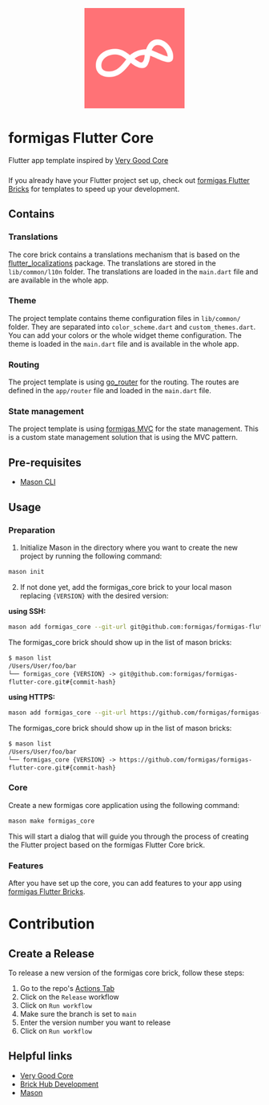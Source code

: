 <p align="center">
<img src="docs/main_logo.png" height="200" alt="Formigas" />
</p>

# formigas Flutter Core
Flutter app template inspired by [Very Good Core][very_good_core_link]

###
If you already have your Flutter project set up, check out 
[formigas Flutter Bricks][formigas_flutter_bricks_link] for templates to speed up your development.

## Contains

### Translations

The core brick contains a translations mechanism that is based on
the [flutter_localizations][flutter_localizations_link] package. The translations are stored in
the `lib/common/l10n` folder. The translations are loaded in
the `main.dart` file and are available in the whole app.

### Theme

The project template contains theme configuration files in `lib/common/` folder. They are separated
into `color_scheme.dart` and `custom_themes.dart`. You can add your colors or the whole widget
theme configuration. The theme is loaded in the `main.dart` file and is available in the whole app.

### Routing

The project template is using [go_router][go_router_link] for the routing. The routes are defined in
the `app/router` file and loaded in the `main.dart` file.

### State management

The project template is using [formigas MVC][formigas_mvc_link] for the state management. This is a
custom state management solution that is using the MVC pattern.

## Pre-requisites

- [Mason CLI][mason_cli_link]

## Usage

### Preparation

1. Initialize Mason in the directory where you want to create the new project by running the following command:

```sh
mason init
```
2. If not done yet, add the formigas_core brick to your local mason replacing `{VERSION}` with the desired version:
  
**using SSH:**
```sh
mason add formigas_core --git-url git@github.com:formigas/formigas-flutter-core.git --git-ref {VERSION}
```

The formigas_core brick should show up in the list of mason bricks:

```
$ mason list
/Users/User/foo/bar
└── formigas_core {VERSION} -> git@github.com:formigas/formigas-flutter-core.git#{commit-hash}
```

**using HTTPS:**
```sh
mason add formigas_core --git-url https://github.com/formigas/formigas-flutter-core.git --git-ref {VERSION}
```
The formigas_core brick should show up in the list of mason bricks:

```
$ mason list
/Users/User/foo/bar
└── formigas_core {VERSION} -> https://github.com/formigas/formigas-flutter-core.git#{commit-hash}
```


### Core

Create a new formigas core application using the following command:

```sh
mason make formigas_core
```

This will start a dialog that will guide you through the process of creating the Flutter project
based on the formigas Flutter Core brick.

### Features

After you have set up the core, you can add features to your app using [formigas Flutter Bricks][formigas_flutter_bricks_link]. 

# Contribution

## Create a Release
To release a new version of the formigas core brick, follow these steps:
1. Go to the repo's [Actions Tab][core_actions_link]
2. Click on the `Release` workflow
3. Click on `Run workflow`
4. Make sure the branch is set to `main`
5. Enter the version number you want to release
6. Click on `Run workflow`

## Helpful links

- [Very Good Core][very_good_core_link]
- [Brick Hub Development][brick_hub_development_link]
- [Mason][mason_link]

[very_good_core_link]: https://github.com/VeryGoodOpenSource/very_good_templates/tree/main/very_good_core

[formigas_link]: https://formigas.io

[formigas_flutter_bricks_link]: https://github.com/formigas/formigas-flutter-bricks

[formigas_mvc_link]: https://github.com/formigas/formigas-mvc

[brick_hub_development_link]: https://docs.brickhub.dev/brick-development

[mason_link]: https://github.com/felangel/mason

[mason_cli_link]: https://github.com/felangel/mason/tree/master/packages/mason_cli

[core_repo_link]: ./core/README.md
[core_actions_link]: https://github.com/formigas/formigas-flutter-core/actions

[go_router_link]: https://pub.dev/packages/go_router

[flutter_localizations_link]: https://api.flutter.dev/flutter/flutter_localizations/flutter_localizations-library.html
